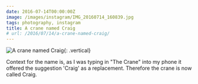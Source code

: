```yaml
---
date: 2016-07-14T00:00:00Z
image: /images/instagram/IMG_20160714_160839.jpg
tags: photography, instagram
title: A crane named Craig
# url: /2016/07/14/a-crane-named-craig/
---
```


![A crane named Craig](/images/instagram/IMG_20160714_160839.jpg){: .vertical}

Context for the name is, as I was typing in "The Crane" into my phone it offered the suggestion 'Craig' as a replacement. Therefore the crane is now called Craig.
